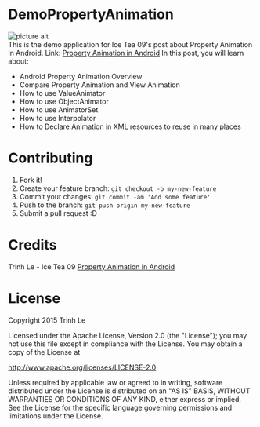 # DemoPropertyAnimation
![picture alt](https://farm1.staticflickr.com/377/20133847946_f39d13fff1_o.jpg)</br>
This is the demo application for Ice Tea 09's post about Property Animation in Android.
Link: [Property Animation in Android](http://icetea09.com/blog/2015/07/31/property-animation-in-android/)
In this post, you will learn about:
* Android Property Animation Overview
* Compare Property Animation and View Animation
* How to use ValueAnimator
* How to use ObjectAnimator
* How to use AnimatorSet
* How to use Interpolator
* How to Declare Animation in XML resources to reuse in many places

# Contributing
1. Fork it!
2. Create your feature branch: `git checkout -b my-new-feature`
3. Commit your changes: `git commit -am 'Add some feature'`
4. Push to the branch: `git push origin my-new-feature`
5. Submit a pull request :D

# Credits
Trinh Le - Ice Tea 09
[Property Animation in Android](http://icetea09.com/blog/2015/07/31/property-animation-in-android/)

# License
Copyright 2015 Trinh Le

Licensed under the Apache License, Version 2.0 (the "License"); you may not use this file except in compliance with the License. You may obtain a copy of the License at

http://www.apache.org/licenses/LICENSE-2.0

Unless required by applicable law or agreed to in writing, software distributed under the License is distributed on an "AS IS" BASIS, WITHOUT WARRANTIES OR CONDITIONS OF ANY KIND, either express or implied. See the License for the specific language governing permissions and limitations under the License.
